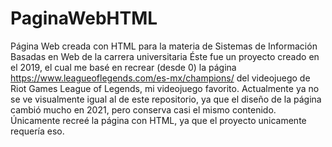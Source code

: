 # PaginaWebHTML
Página Web creada con HTML para la materia de Sistemas de Información Basadas en Web de la carrera universitaria
Éste fue un proyecto creado en el 2019, el cual me basé en recrear (desde 0) la página https://www.leagueoflegends.com/es-mx/champions/ del videojuego de Riot Games
League of Legends, mi videojuego favorito. Actualmente ya no se ve visualmente igual al de este repositorio, ya que el diseño de la página cambió mucho en 2021, pero conserva
casi el mismo contenido. Únicamente recreé la página con HTML, ya que el proyecto unicamente requería eso.
